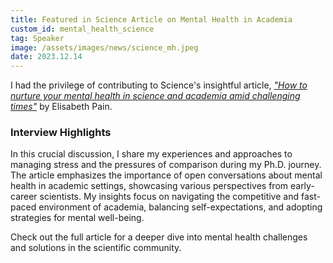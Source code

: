 ```yaml
---
title: Featured in Science Article on Mental Health in Academia
custom_id: mental_health_science
tag: Speaker
image: /assets/images/news/science_mh.jpeg
date: 2023.12.14
---
```


I had the privilege of contributing to Science's insightful article, [*"How to nurture your mental health in science and academia amid challenging times"*](https://www.science.org/content/article/how-nurture-your-mental-health-science-and-academia-amid-challenging-times) by Elisabeth Pain. 

### Interview Highlights
In this crucial discussion, I share my experiences and approaches to managing stress and the pressures of comparison during my Ph.D. journey. The article emphasizes the importance of open conversations about mental health in academic settings, showcasing various perspectives from early-career scientists. My insights focus on navigating the competitive and fast-paced environment of academia, balancing self-expectations, and adopting strategies for mental well-being.

Check out the full article for a deeper dive into mental health challenges and solutions in the scientific community.

